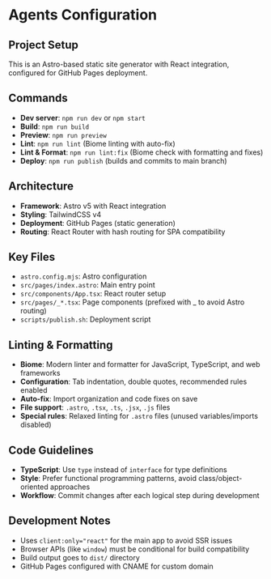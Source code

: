 # Agents Configuration

## Project Setup

This is an Astro-based static site generator with React integration, configured for GitHub Pages deployment.

## Commands

- **Dev server**: `npm run dev` or `npm start`
- **Build**: `npm run build`
- **Preview**: `npm run preview`
- **Lint**: `npm run lint` (Biome linting with auto-fix)
- **Lint & Format**: `npm run lint:fix` (Biome check with formatting and fixes)
- **Deploy**: `npm run publish` (builds and commits to main branch)

## Architecture

- **Framework**: Astro v5 with React integration
- **Styling**: TailwindCSS v4
- **Deployment**: GitHub Pages (static generation)
- **Routing**: React Router with hash routing for SPA compatibility

## Key Files

- `astro.config.mjs`: Astro configuration
- `src/pages/index.astro`: Main entry point
- `src/components/App.tsx`: React router setup
- `src/pages/_*.tsx`: Page components (prefixed with _ to avoid Astro routing)
- `scripts/publish.sh`: Deployment script

## Linting & Formatting

- **Biome**: Modern linter and formatter for JavaScript, TypeScript, and web frameworks
- **Configuration**: Tab indentation, double quotes, recommended rules enabled
- **Auto-fix**: Import organization and code fixes on save
- **File support**: `.astro`, `.tsx`, `.ts`, `.jsx`, `.js` files
- **Special rules**: Relaxed linting for `.astro` files (unused variables/imports disabled)

## Code Guidelines

- **TypeScript**: Use `type` instead of `interface` for type definitions
- **Style**: Prefer functional programming patterns, avoid class/object-oriented approaches
- **Workflow**: Commit changes after each logical step during development

## Development Notes

- Uses `client:only="react"` for the main app to avoid SSR issues
- Browser APIs (like `window`) must be conditional for build compatibility
- Build output goes to `dist/` directory
- GitHub Pages configured with CNAME for custom domain
